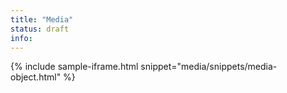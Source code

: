 ```yaml
---
title: "Media"
status: draft
info: 
---
```


{% include sample-iframe.html snippet="media/snippets/media-object.html" %}